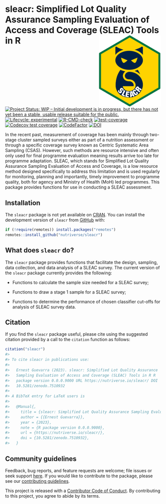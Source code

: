 
<!-- README.md is generated from README.Rmd. Please edit that file -->

# sleacr: Simplified Lot Quality Assurance Sampling Evaluation of Access and Coverage (SLEAC) Tools in R <img src="man/figures/logo.png" width="200px" align="right" />

<!-- badges: start -->

[![Project Status: WIP – Initial development is in progress, but there
has not yet been a stable, usable release suitable for the
public.](https://www.repostatus.org/badges/latest/wip.svg)](https://www.repostatus.org/#wip)
[![Lifecycle:
experimental](https://img.shields.io/badge/lifecycle-experimental-orange.svg)](https://www.tidyverse.org/lifecycle/#experimental)
[![R-CMD-check](https://github.com/nutriverse/sleacr/actions/workflows/R-CMD-check.yaml/badge.svg)](https://github.com/nutriverse/sleacr/actions/workflows/R-CMD-check.yaml)
[![test-coverage](https://github.com/nutriverse/sleacr/actions/workflows/test-coverage.yaml/badge.svg)](https://github.com/nutriverse/sleacr/actions/workflows/test-coverage.yaml)
[![Codecov test
coverage](https://codecov.io/gh/nutriverse/sleacr/branch/main/graph/badge.svg)](https://app.codecov.io/gh/nutriverse/sleacr?branch=main)
[![CodeFactor](https://www.codefactor.io/repository/github/nutriverse/sleacr/badge)](https://www.codefactor.io/repository/github/nutriverse/sleacr)
[![DOI](https://zenodo.org/badge/186984529.svg)](https://zenodo.org/badge/latestdoi/186984529)
<!-- badges: end -->

In the recent past, measurement of coverage has been mainly through
two-stage cluster sampled surveys either as part of a nutrition
assessment or through a specific coverage survey known as Centric
Systematic Area Sampling (CSAS). However, such methods are resource
intensive and often only used for final programme evaluation meaning
results arrive too late for programme adaptation. SLEAC, which stands
for Simplified Lot Quality Assurance Sampling Evaluation of Access and
Coverage, is a low resource method designed specifically to address this
limitation and is used regularly for monitoring, planning and
importantly, timely improvement to programme quality, both for agency
and Ministry of Health (MoH) led programmes. This package provides
functions for use in conducting a SLEAC assessment.

## Installation

The `sleacr` package is not yet available on
[CRAN](https://cran.r-project.org). You can install the development
version of `sleacr` from [GitHub](https://github.com/nutriverse/sleacr)
with:

``` r
if (!require(remotes)) install.packages("remotes")
remotes::install_github("nutriverse/sleacr")
```

## What does `sleacr` do?

The `sleacr` package provides functions that facilitate the design,
sampling, data collection, and data analysis of a SLEAC survey. The
current version of the `sleacr` package currently provides the
following:

- Functions to calculate the sample size needed for a SLEAC survey;

- Functions to draw a stage 1 sample for a SLEAC survey;

- Functions to determine the performance of chosen classifier cut-offs
  for analysis of SLEAC survey data.

## Citation

If you find the `sleacr` package useful, please cite using the suggested
citation provided by a call to the `citation` function as follows:

``` r
citation("sleacr")
#> 
#> To cite sleacr in publications use:
#> 
#>   Ernest Guevarra (2023). sleacr: Simplified Lot Quality Assurance
#>   Sampling Evaluation of Access and Coverage (SLEAC) Tools in R R
#>   package version 0.0.0.9000 URL https://nutriverse.io/sleacr/ DOI
#>   10.5281/zenodo.7510932
#> 
#> A BibTeX entry for LaTeX users is
#> 
#>   @Manual{,
#>     title = {sleacr: Simplified Lot Quality Assurance Sampling Evaluation of Access and Coverage (SLEAC) Tools in R},
#>     author = {{Ernest Guevarra}},
#>     year = {2023},
#>     note = {R package version 0.0.0.9000},
#>     url = {https://nutriverse.io/sleacr/},
#>     doi = {10.5281/zenodo.7510932},
#>   }
```

## Community guidelines

Feedback, bug reports, and feature requests are welcome; file issues or
seek support [here](https://github.com/nutriverse/sleacr/issues). If you
would like to contribute to the package, please see our [contributing
guidelines](https://nutriverse.io/sleacr/CONTRIBUTING.html).

This project is released with a [Contributor Code of
Conduct](https://contributor-covenant.org/version/2/1/CODE_OF_CONDUCT.html).
By contributing to this project, you agree to abide by its terms.
